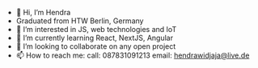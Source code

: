 - 👋 Hi, I’m Hendra
- Graduated from HTW Berlin, Germany
- 👀 I’m interested in JS, web technologies and IoT
- 🌱 I’m currently learning React, NextJS, Angular
- 💞️ I’m looking to collaborate on any open project
- 📫 How to reach me:
  call: 087831091213
  email: hendrawidjaja@live.de

<!---
hendrawidjaja/hendrawidjaja is a ✨ special ✨ repository because its `README.md` (this file) appears on your GitHub profile.
You can click the Preview link to take a look at your changes.
--->
